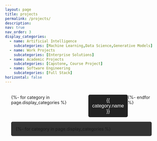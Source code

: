 ```yaml
---
layout: page
title: projects
permalink: /projects/
description: 
nav: true
nav_order: 3
display_categories:
  - name: Artificial Intelligence
    subcategories: [Machine Learning,Data Science,Generative Models]
  - name: Work Projects
    subcategories: [Enterprise Solutions]
  - name: Academic Projects
    subcategories: [Capstone, Course Project]
  - name: Software Engineering
    subcategories: [Full Stack]
horizontal: false
---
```


<!-- Tab Layout for Categories -->
<div class="tab-container">
  <div class="tab-buttons">
    {%- for category in page.display_categories %}
    <button class="tab-button" onclick="showCategoryTab('{{ category.name | slugify }}')">{{ category.name }}</button>
    {%- endfor %}
  </div>

  <div class="tab-content-container">
    {%- for category in page.display_categories %}
    <div class="tab-content" id="{{ category.name | slugify }}">
      <h2>{{ category.name }}</h2>
      
      <!-- Subcategories -->
      <div class="subcategory-container">
        {%- for subcategory in category.subcategories %}
        <button class="subcategory-button" onclick="showSubcategory('{{ category.name | slugify }}', '{{ subcategory | slugify }}')">{{ subcategory }}</button>
        {%- endfor %}
      </div>

      {%- for subcategory in category.subcategories %}
      <div class="subcategory-content {{ category.name | slugify }}-subcategory" id="{{ subcategory | slugify }}">
        <h3>{{ subcategory }}</h3>
        {%- assign categorized_projects = site.projects | where: "category", category.name | where: "subcategory", subcategory -%}
        {%- assign sorted_projects = categorized_projects | sort: "importance" %}
        <div class="project-items">
          {%- for project in sorted_projects -%}
            {% include projects.html %}
          {%- endfor %}
        </div>
      </div>
      {%- endfor %}
    </div>
    {%- endfor %}
  </div>
</div>

<style>
/* Tab Button Styling */
.tab-container {
  max-width: 900px;
  margin: auto;
  padding: 20px;
}

.tab-buttons {
  display: flex;
  justify-content: space-around;
  margin-bottom: 15px;
}

.tab-button {
  background: #222;
  color: white;
  padding: 10px;
  border: none;
  cursor: pointer;
  transition: background 0.3s;
  font-size: 1rem;
  border-radius: 5px;
}

.tab-button:hover {
  background: #333;
}

/* Subcategory Buttons */
.subcategory-container {
  display: flex;
  justify-content: center;
  gap: 10px;
  margin-bottom: 10px;
}

.subcategory-button {
  background: #444;
  color: white;
  padding: 8px;
  border: none;
  cursor: pointer;
  transition: background 0.3s;
  font-size: 0.9rem;
  border-radius: 5px;
}

.subcategory-button:hover {
  background: #555;
}

/* Tab Content Styling */
.tab-content-container {
  background: #333;
  padding: 15px;
  border-radius: 5px;
}

.tab-content {
  display: none;
}

/* Subcategories */
.subcategory-content {
  display: none;
  margin-top: 15px;
  padding: 10px;
  background: #222;
  border-radius: 5px;
}

.subcategory-content h3 {
  font-size: 1.1rem;
  color: white;
  margin-bottom: 5px;
}

/* Active Classes */
.active-tab {
  display: block;
}

.active-subcategory {
  display: block;
}
</style>

<script>
function showCategoryTab(categoryId) {
  var tabs = document.getElementsByClassName("tab-content");
  for (var i = 0; i < tabs.length; i++) {
    tabs[i].style.display = "none";
  }
  document.getElementById(categoryId).style.display = "block";

  // Hide all subcategories when switching categories
  var subcategories = document.getElementsByClassName(categoryId + "-subcategory");
  for (var i = 0; i < subcategories.length; i++) {
    subcategories[i].style.display = "none";
  }
}

function showSubcategory(categoryId, subcategoryId) {
  var subcategories = document.getElementsByClassName(categoryId + "-subcategory");
  for (var i = 0; i < subcategories.length; i++) {
    subcategories[i].style.display = "none";
  }
  document.getElementById(subcategoryId).style.display = "block";
}

// Open the first category and subcategory by default
document.getElementsByClassName("tab-button")[0].click();
</script>
